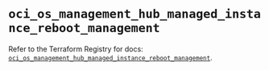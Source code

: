 # `oci_os_management_hub_managed_instance_reboot_management`

Refer to the Terraform Registry for docs: [`oci_os_management_hub_managed_instance_reboot_management`](https://registry.terraform.io/providers/hashicorp/oci/7.19.0/docs/resources/os_management_hub_managed_instance_reboot_management).
